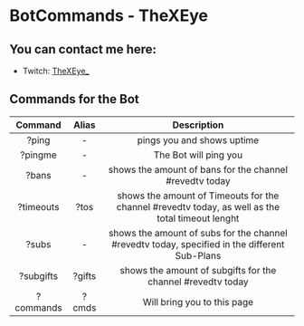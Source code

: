 # BotCommands - TheXEye


## You can contact me here:
* Twitch: [TheXEye_](https://www.twitch.tv/thexeye_)

## Commands for the Bot

| Command  | Alias  | Description  | 
|:-----------------:|:-----------------:|:---------------:|
|?ping     |-      |pings you and shows uptime |
|?pingme   |-      |The Bot will ping you  |
|?bans      |-      |shows the amount of bans for the channel #revedtv today  |
|?timeouts |?tos  |shows the amount of Timeouts for the channel #revedtv today, as well as the total timeout lenght |
|?subs  |-  |shows the amount of subs for the channel #revedtv today, specified in the different Sub-Plans| 
|?subgifts    |?gifts  |shows the amount of subgifts for the channel #revedtv today |
|?commands |?cmds  |Will bring you to this page |
